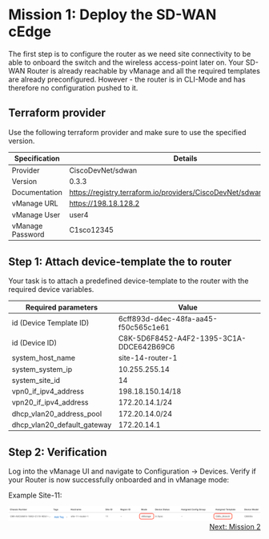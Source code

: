 # Mission 1: Deploy the SD-WAN cEdge

The first step is to configure the router as we need site connectivity to be able to onboard the switch and the wireless access-point later on.
Your SD-WAN Router is already reachable by vManage and all the required templates are already preconfigured. However - the router is in CLI-Mode and has therefore no configuration pushed to it.

## Terraform provider

Use the following terraform provider and make sure to use the specified version.

| Specification    | Details                                                              |
| ---------------- | -------------------------------------------------------------------- |
| Provider         | CiscoDevNet/sdwan                                                    |
| Version          | 0.3.3                                                                |
| Documentation    | https://registry.terraform.io/providers/CiscoDevNet/sdwan/0.3.3/docs |
| vManage URL      | https://198.18.128.2                                                 |
| vManage User     | user4                                                                |
| vManage Password | C1sco12345                                                           |

## Step 1: Attach device-template the to router

Your task is to attach a predefined device-template to the router with the required device variables.

| Required parameters         | Value                                    |
| --------------------------- | ---------------------------------------- |
| id (Device Template ID)     | 6cff893d-d4ec-48fa-aa45-f50c565c1e61     |
| id (Device ID)              | C8K-5D6F8452-A4F2-1395-3C1A-DDCE642B69C6 |
| system_host_name            | site-14-router-1                         |
| system_system_ip            | 10.255.255.14                            |
| system_site_id              | 14                                       |
| vpn0_if_ipv4_address        | 198.18.150.14/18                         |
| vpn20_if_ipv4_address       | 172.20.14.1/24                           |
| dhcp_vlan20_address_pool    | 172.20.14.0/24                           |
| dhcp_vlan20_default_gateway | 172.20.14.1                              |

## Step 2: Verification

Log into the vManage UI and navigate to Configuration -> Devices.
Verify if your Router is now successfully onboarded and in vManage mode:

Example Site-11:

<img src=../../img/sd-wan_mission-1.png/>

<div align="right">
  <a href='../Mission 2/README.md'>Next: Mission 2</a>
</div>
